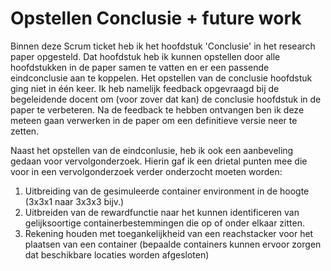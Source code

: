 # Opstellen Conclusie + future work

Binnen deze Scrum ticket heb ik het hoofdstuk 'Conclusie' in het research paper opgesteld. Dat hoofdstuk heb ik kunnen opstellen door alle hoofdstukken in de paper samen te vatten en er een passende eindconclusie aan te koppelen. Het opstellen van de conclusie hoofdstuk ging niet in één keer. Ik heb namelijk feedback opgevraagd bij de begeleidende docent om (voor zover dat kan) de conclusie hoofdstuk in de paper te verbeteren. Na de feedback te hebben ontvangen ben ik deze meteen gaan verwerken in de paper om een definitieve versie neer te zetten. 
 
Naast het opstellen van de eindconlusie, heb ik ook een aanbeveling gedaan voor vervolgonderzoek. Hierin gaf ik een drietal punten mee die voor in een vervolgonderzoek verder onderzocht moeten worden:

1. Uitbreiding van de gesimuleerde container environment in de hoogte (3x3x1 naar 3x3x3 bijv.)
2. Uitbreiden van de rewardfunctie naar het kunnen identificeren van gelijksoortige containerbestemmingen die op of onder elkaar zitten.
3. Rekening houden met toegankelijkheid van een reachstacker voor het plaatsen van een container (bepaalde containers kunnen ervoor zorgen dat beschikbare locaties worden afgesloten)
